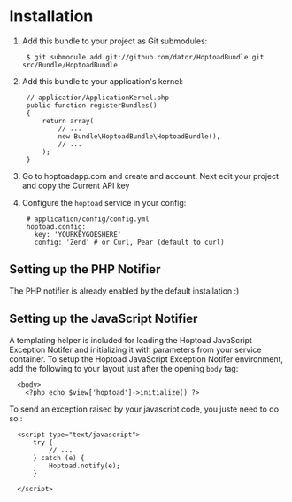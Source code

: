 Installation
============

  1. Add this bundle to your project as Git submodules:

          $ git submodule add git://github.com/dator/HoptoadBundle.git src/Bundle/HoptoadBundle

  2. Add this bundle to your application's kernel:

          // application/ApplicationKernel.php
          public function registerBundles()
          {
              return array(
                  // ...
                  new Bundle\HoptoadBundle\HoptoadBundle(),
                  // ...
              );
          }

  3. Go to hoptoadapp.com and create and account. Next edit your project and copy the Current API key
  
  4. Configure the `hoptoad` service in your config:

          # application/config/config.yml
          hoptoad.config:
            key: 'YOURKEYGOESHERE'
            config: 'Zend' # or Curl, Pear (default to curl)

Setting up the PHP Notifier
---------------------------

The PHP notifier is already enabled by the default installation :)

Setting up the JavaScript Notifier
----------------------------------

A templating helper is included for loading the Hoptoad JavaScript Exception Notifer and
initializing it with parameters from your service container. To setup the
Hoptoad JavaScript Exception Notifer environment, add the following to your layout just after
the opening `body` tag:

      <body>
        <?php echo $view['hoptoad']->initialize() ?>

To send an exception raised by your javascript code, you juste need to do so :

      <script type="text/javascript">
          try {
              // ... 
          } catch (e) {
              Hoptoad.notify(e);
          }

      </script>
      
